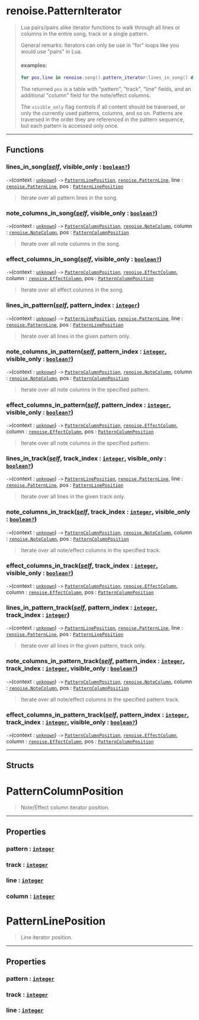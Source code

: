 # renoise.PatternIterator<a name="renoise.PatternIterator"></a>  
> Lua pairs/ipairs alike iterator functions to walk through all lines or columns
> in the entire song, track or a single pattern.
> 
> General remarks: Iterators can only be use in "for" loops like you would use
> "pairs" in Lua.
> 
> #### examples:
> ```lua
> for pos,line in renoise.song().pattern_iterator:lines_in_song() do [...] end
> ```
> The returned `pos` is a table with "pattern", "track", "line" fields, and an
> additional "column" field for the note/effect columns.
> 
> The `visible_only` flag controls if all content should be traversed, or only
> the currently used patterns, columns, and so on. Patterns are traversed in the
> order they are referenced in the pattern sequence, but each pattern is accessed
> only once.  

<!-- toc -->
  

---  
## Functions
### lines_in_song([*self*](../../API/builtins/self.md), visible_only : [`boolean`](../../API/builtins/boolean.md)[`?`](../../API/builtins/nil.md))<a name="lines_in_song"></a>
`->`(context : [`unknown`](../../API/builtins/unknown.md)) `->` [`PatternLinePosition`](#patternlineposition), [`renoise.PatternLine`](../../API/renoise/renoise.PatternLine.md), line : [`renoise.PatternLine`](../../API/renoise/renoise.PatternLine.md), pos : [`PatternLinePosition`](#patternlineposition)  

>  Iterate over all pattern lines in the song.
### note_columns_in_song([*self*](../../API/builtins/self.md), visible_only : [`boolean`](../../API/builtins/boolean.md)[`?`](../../API/builtins/nil.md))<a name="note_columns_in_song"></a>
`->`(context : [`unknown`](../../API/builtins/unknown.md)) `->` [`PatternColumnPosition`](#patterncolumnposition), [`renoise.NoteColumn`](../../API/renoise/renoise.NoteColumn.md), column : [`renoise.NoteColumn`](../../API/renoise/renoise.NoteColumn.md), pos : [`PatternColumnPosition`](#patterncolumnposition)  

>  Iterate over all note columns in the song.
### effect_columns_in_song([*self*](../../API/builtins/self.md), visible_only : [`boolean`](../../API/builtins/boolean.md)[`?`](../../API/builtins/nil.md))<a name="effect_columns_in_song"></a>
`->`(context : [`unknown`](../../API/builtins/unknown.md)) `->` [`PatternColumnPosition`](#patterncolumnposition), [`renoise.EffectColumn`](../../API/renoise/renoise.EffectColumn.md), column : [`renoise.EffectColumn`](../../API/renoise/renoise.EffectColumn.md), pos : [`PatternColumnPosition`](#patterncolumnposition)  

>  Iterate over all effect columns in the song.
### lines_in_pattern([*self*](../../API/builtins/self.md), pattern_index : [`integer`](../../API/builtins/integer.md))<a name="lines_in_pattern"></a>
`->`(context : [`unknown`](../../API/builtins/unknown.md)) `->` [`PatternLinePosition`](#patternlineposition), [`renoise.PatternLine`](../../API/renoise/renoise.PatternLine.md), line : [`renoise.PatternLine`](../../API/renoise/renoise.PatternLine.md), pos : [`PatternLinePosition`](#patternlineposition)  

>  Iterate over all lines in the given pattern only.
### note_columns_in_pattern([*self*](../../API/builtins/self.md), pattern_index : [`integer`](../../API/builtins/integer.md), visible_only : [`boolean`](../../API/builtins/boolean.md)[`?`](../../API/builtins/nil.md))<a name="note_columns_in_pattern"></a>
`->`(context : [`unknown`](../../API/builtins/unknown.md)) `->` [`PatternColumnPosition`](#patterncolumnposition), [`renoise.NoteColumn`](../../API/renoise/renoise.NoteColumn.md), column : [`renoise.NoteColumn`](../../API/renoise/renoise.NoteColumn.md), pos : [`PatternColumnPosition`](#patterncolumnposition)  

>  Iterate over all note columns in the specified pattern.
### effect_columns_in_pattern([*self*](../../API/builtins/self.md), pattern_index : [`integer`](../../API/builtins/integer.md), visible_only : [`boolean`](../../API/builtins/boolean.md)[`?`](../../API/builtins/nil.md))<a name="effect_columns_in_pattern"></a>
`->`(context : [`unknown`](../../API/builtins/unknown.md)) `->` [`PatternColumnPosition`](#patterncolumnposition), [`renoise.EffectColumn`](../../API/renoise/renoise.EffectColumn.md), column : [`renoise.EffectColumn`](../../API/renoise/renoise.EffectColumn.md), pos : [`PatternColumnPosition`](#patterncolumnposition)  

>  Iterate over all note columns in the specified pattern.
### lines_in_track([*self*](../../API/builtins/self.md), track_index : [`integer`](../../API/builtins/integer.md), visible_only : [`boolean`](../../API/builtins/boolean.md)[`?`](../../API/builtins/nil.md))<a name="lines_in_track"></a>
`->`(context : [`unknown`](../../API/builtins/unknown.md)) `->` [`PatternLinePosition`](#patternlineposition), [`renoise.PatternLine`](../../API/renoise/renoise.PatternLine.md), line : [`renoise.PatternLine`](../../API/renoise/renoise.PatternLine.md), pos : [`PatternLinePosition`](#patternlineposition)  

>  Iterate over all lines in the given track only.
### note_columns_in_track([*self*](../../API/builtins/self.md), track_index : [`integer`](../../API/builtins/integer.md), visible_only : [`boolean`](../../API/builtins/boolean.md)[`?`](../../API/builtins/nil.md))<a name="note_columns_in_track"></a>
`->`(context : [`unknown`](../../API/builtins/unknown.md)) `->` [`PatternColumnPosition`](#patterncolumnposition), [`renoise.NoteColumn`](../../API/renoise/renoise.NoteColumn.md), column : [`renoise.NoteColumn`](../../API/renoise/renoise.NoteColumn.md), pos : [`PatternColumnPosition`](#patterncolumnposition)  

>  Iterate over all note/effect columns in the specified track.
### effect_columns_in_track([*self*](../../API/builtins/self.md), track_index : [`integer`](../../API/builtins/integer.md), visible_only : [`boolean`](../../API/builtins/boolean.md)[`?`](../../API/builtins/nil.md))<a name="effect_columns_in_track"></a>
`->`(context : [`unknown`](../../API/builtins/unknown.md)) `->` [`PatternColumnPosition`](#patterncolumnposition), [`renoise.EffectColumn`](../../API/renoise/renoise.EffectColumn.md), column : [`renoise.EffectColumn`](../../API/renoise/renoise.EffectColumn.md), pos : [`PatternColumnPosition`](#patterncolumnposition)  

### lines_in_pattern_track([*self*](../../API/builtins/self.md), pattern_index : [`integer`](../../API/builtins/integer.md), track_index : [`integer`](../../API/builtins/integer.md))<a name="lines_in_pattern_track"></a>
`->`(context : [`unknown`](../../API/builtins/unknown.md)) `->` [`PatternLinePosition`](#patternlineposition), [`renoise.PatternLine`](../../API/renoise/renoise.PatternLine.md), line : [`renoise.PatternLine`](../../API/renoise/renoise.PatternLine.md), pos : [`PatternLinePosition`](#patternlineposition)  

>  Iterate over all lines in the given pattern, track only.
### note_columns_in_pattern_track([*self*](../../API/builtins/self.md), pattern_index : [`integer`](../../API/builtins/integer.md), track_index : [`integer`](../../API/builtins/integer.md), visible_only : [`boolean`](../../API/builtins/boolean.md)[`?`](../../API/builtins/nil.md))<a name="note_columns_in_pattern_track"></a>
`->`(context : [`unknown`](../../API/builtins/unknown.md)) `->` [`PatternColumnPosition`](#patterncolumnposition), [`renoise.NoteColumn`](../../API/renoise/renoise.NoteColumn.md), column : [`renoise.NoteColumn`](../../API/renoise/renoise.NoteColumn.md), pos : [`PatternColumnPosition`](#patterncolumnposition)  

>  Iterate over all note/effect columns in the specified pattern track.
### effect_columns_in_pattern_track([*self*](../../API/builtins/self.md), pattern_index : [`integer`](../../API/builtins/integer.md), track_index : [`integer`](../../API/builtins/integer.md), visible_only : [`boolean`](../../API/builtins/boolean.md)[`?`](../../API/builtins/nil.md))<a name="effect_columns_in_pattern_track"></a>
`->`(context : [`unknown`](../../API/builtins/unknown.md)) `->` [`PatternColumnPosition`](#patterncolumnposition), [`renoise.EffectColumn`](../../API/renoise/renoise.EffectColumn.md), column : [`renoise.EffectColumn`](../../API/renoise/renoise.EffectColumn.md), pos : [`PatternColumnPosition`](#patterncolumnposition)  
  



---  
## Structs  
# PatternColumnPosition<a name="PatternColumnPosition"></a>  
> Note/Effect column iterator position.  

---  
## Properties
### pattern : [`integer`](../../API/builtins/integer.md)<a name="pattern"></a>
### track : [`integer`](../../API/builtins/integer.md)<a name="track"></a>
### line : [`integer`](../../API/builtins/integer.md)<a name="line"></a>
### column : [`integer`](../../API/builtins/integer.md)<a name="column"></a>
  

  
# PatternLinePosition<a name="PatternLinePosition"></a>  
> Line iterator position.  

---  
## Properties
### pattern : [`integer`](../../API/builtins/integer.md)<a name="pattern"></a>
### track : [`integer`](../../API/builtins/integer.md)<a name="track"></a>
### line : [`integer`](../../API/builtins/integer.md)<a name="line"></a>
  

  

